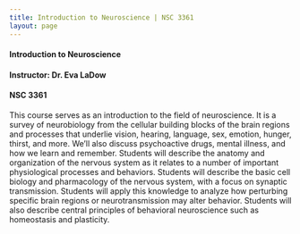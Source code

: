 ```yaml
---
title: Introduction to Neuroscience | NSC 3361
layout: page
---
```


#### Introduction to Neuroscience

#### Instructor: Dr. Eva LaDow

#### NSC 3361

This course serves as an introduction to the field of neuroscience. It is a survey of neurobiology from the cellular building blocks of the brain regions and processes that underlie vision, hearing, language, sex, emotion, hunger, thirst, and more. We’ll also discuss psychoactive drugs, mental illness, and how we learn and remember.  Students will describe the anatomy and organization of the nervous system as it relates to a number of important physiological processes and behaviors. Students will describe the basic cell biology and pharmacology of the nervous system, with a focus on synaptic transmission. Students will apply this knowledge to analyze how perturbing specific brain regions or neurotransmission may alter behavior. Students will also describe central principles of behavioral neuroscience such as homeostasis and plasticity.
